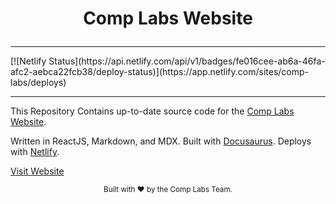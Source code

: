 # <p align="center">Comp Labs Website</p>

<hr />
[![Netlify Status](https://api.netlify.com/api/v1/badges/fe016cee-ab6a-46fa-afc2-aebca22fcb38/deploy-status)](https://app.netlify.com/sites/comp-labs/deploys)
<hr />

This Repository Contains up-to-date source code for the [Comp Labs Website](https://github.com/Comp-Labs/comp-labs-website).

Written in ReactJS, Markdown, and MDX. Built with [Docusaurus](docusaurus.io). Deploys with [Netlify](netlify.com).

[Visit Website](https://complabs.in)

<footer>
<p align="center" style="font-size: smaller;">
Built with ❤️ by the Comp Labs Team.
</p>
</footer>
